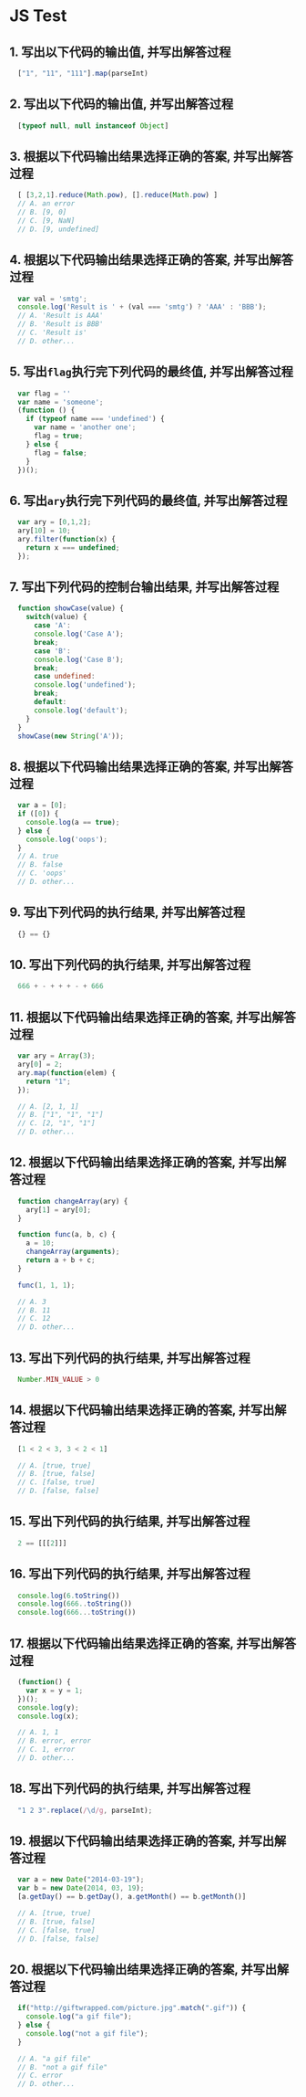 # JS Test

## 1. 写出以下代码的输出值, 并写出解答过程
```JavaScript
  ["1", "11", "111"].map(parseInt)
```

## 2. 写出以下代码的输出值, 并写出解答过程
```JavaScript
  [typeof null, null instanceof Object]
```

## 3. 根据以下代码输出结果选择正确的答案, 并写出解答过程
```JavaScript
  [ [3,2,1].reduce(Math.pow), [].reduce(Math.pow) ]
  // A. an error
  // B. [9, 0]
  // C. [9, NaN]
  // D. [9, undefined]
```

## 4. 根据以下代码输出结果选择正确的答案, 并写出解答过程
```JavaScript
  var val = 'smtg';
  console.log('Result is ' + (val === 'smtg') ? 'AAA' : 'BBB');
  // A. 'Result is AAA'
  // B. 'Result is BBB'
  // C. 'Result is'
  // D. other...
```

## 5. 写出`flag`执行完下列代码的最终值, 并写出解答过程
```JavaScript
  var flag = ''
  var name = 'someone';
  (function () {
    if (typeof name === 'undefined') {
      var name = 'another one';
      flag = true;
    } else {
      flag = false;
    }
  })();
```

## 6. 写出`ary`执行完下列代码的最终值, 并写出解答过程
```JavaScript
  var ary = [0,1,2];
  ary[10] = 10;
  ary.filter(function(x) {
    return x === undefined;
  });
```

## 7. 写出下列代码的控制台输出结果, 并写出解答过程
```JavaScript
  function showCase(value) {
    switch(value) {
      case 'A':
      console.log('Case A');
      break;
      case 'B':
      console.log('Case B');
      break;
      case undefined:
      console.log('undefined');
      break;
      default:
      console.log('default');
    }
  }
  showCase(new String('A'));
```

## 8. 根据以下代码输出结果选择正确的答案, 并写出解答过程
```JavaScript
  var a = [0];
  if ([0]) {
    console.log(a == true);
  } else {
    console.log('oops');
  }
  // A. true
  // B. false
  // C. 'oops'
  // D. other...
```

## 9. 写出下列代码的执行结果, 并写出解答过程
```JavaScript
  {} == {}
```

## 10. 写出下列代码的执行结果, 并写出解答过程
```JavaScript
  666 + - + + + - + 666
```

## 11. 根据以下代码输出结果选择正确的答案, 并写出解答过程
```JavaScript
  var ary = Array(3);
  ary[0] = 2;
  ary.map(function(elem) {
    return "1";
  });

  // A. [2, 1, 1]
  // B. ["1", "1", "1"]
  // C. [2, "1", "1"]
  // D. other...
```

## 12. 根据以下代码输出结果选择正确的答案, 并写出解答过程
``` JavaScript
  function changeArray(ary) {
    ary[1] = ary[0];
  }

  function func(a, b, c) {
    a = 10;
    changeArray(arguments);
    return a + b + c;
  }

  func(1, 1, 1);

  // A. 3
  // B. 11
  // C. 12
  // D. other...
```

## 13. 写出下列代码的执行结果, 并写出解答过程
```JavaScript
  Number.MIN_VALUE > 0
```

## 14. 根据以下代码输出结果选择正确的答案, 并写出解答过程
```JavaScript
  [1 < 2 < 3, 3 < 2 < 1]

  // A. [true, true]
  // B. [true, false]
  // C. [false, true]
  // D. [false, false]
```

## 15. 写出下列代码的执行结果, 并写出解答过程
```JavaScript
  2 == [[[2]]]
```

## 16. 写出下列代码的执行结果, 并写出解答过程
```JavaScript
  console.log(6.toString())
  console.log(666..toString())
  console.log(666...toString())
```

## 17. 根据以下代码输出结果选择正确的答案, 并写出解答过程
```JavaScript
  (function() {
    var x = y = 1;
  })();
  console.log(y);
  console.log(x);

  // A. 1, 1
  // B. error, error
  // C. 1, error
  // D. other...
```
## 18. 写出下列代码的执行结果, 并写出解答过程
```JavaScript
  "1 2 3".replace(/\d/g, parseInt);
```

## 19. 根据以下代码输出结果选择正确的答案, 并写出解答过程
```JavaScript
  var a = new Date("2014-03-19");
  var b = new Date(2014, 03, 19);
  [a.getDay() == b.getDay(), a.getMonth() == b.getMonth()]

  // A. [true, true]
  // B. [true, false]
  // C. [false, true]
  // D. [false, false]
```

## 20. 根据以下代码输出结果选择正确的答案, 并写出解答过程
```JavaScript
  if("http://giftwrapped.com/picture.jpg".match(".gif")) {
    console.log("a gif file");
  } else {
    console.log("not a gif file");
  }

  // A. "a gif file"
  // B. "not a gif file"
  // C. error
  // D. other...
```